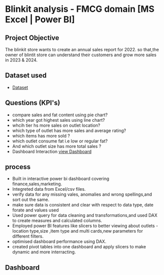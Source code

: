 # Blinkit analysis - FMCG domain [MS Excel | Power BI] 
## Project Objective 
The blinkit store wants to create an annual sales report for 2022. so that,the owner of blintit store can understand their customers and grow more sales in 2023 & 2024.
## Dataset used 
- <a href="https://github.com/prudhvi3535/Data-analysis-dashboard/blob/main/BlinkIT%20Grocery%20Data.xlsx">Dataset</a>
## Questions (KPI's)
- compare sales and fat content using pie chart?
- which year got highest sales using line chart?
- whcih tier hs more sales on outlet location?
- which type of outlet has more sales and average rating?
- which items has more sold ?
- which outlet consume fat i.e low or regular fat?
- And which outlet size has more total sales ?
- Dashboard Interaction <a href="https://github.com/prudhvi3535/Data-analysis dashboard/blob/main/Dashboard%20image.png">view Dashboard</a>
## process
- Built in interactive power bi dashboard covering finance,sales,marketing. 
- Integreted data from Excel/csv files.
- verify data for any missing vales, anomalies and wrong spellings,and sort out the same.
- make sure data is consistent and clear with respect to data type, date forate and values used
- Used power query for data cleaning and transformations,and used DAX to create measures and 
calculated columns. 
- Employed power BI features like slicers to better viewing about outlets -location type,size ,item type 
and multi cards,new parameters for different filters. 
- optimised dashboard performance using DAX.
- created pivot tables into one dashboard and apply slicers to make dynamic and more interracting.
## Dashboard


